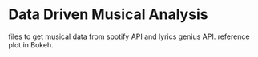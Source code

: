# Data Driven Musical Analysis
files to get musical data from spotify API and lyrics genius API. reference plot in Bokeh.
